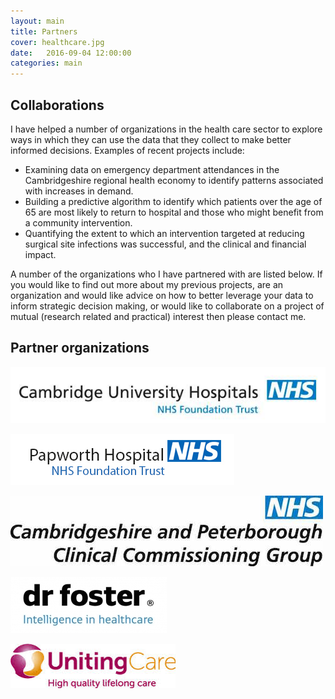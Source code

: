 ```yaml
---
layout: main
title: Partners
cover: healthcare.jpg
date:   2016-09-04 12:00:00
categories: main
---
```


## Collaborations

I have helped a number of organizations in the health care sector to explore ways in which they can use the data that they collect to make better informed decisions. Examples of recent projects include:

* Examining data on emergency department attendances in the Cambridgeshire regional health economy to identify patterns associated with increases in demand.
* Building a predictive algorithm to identify which patients over the age of 65 are most likely to return to hospital and those who might benefit from a community intervention.
* Quantifying the extent to which an intervention targeted at reducing surgical site infections was successful, and the clinical and financial impact.

A number of the organizations who I have partnered with are listed below. If you would like to find out more about my previous projects, are an organization and would like advice on how to better leverage your data to inform strategic decision making, or would like to collaborate on a project of mutual (research related and practical) interest then please contact me.

## Partner organizations

![Cambridge University Hospitals](/images/logos/cuh.jpg "Cambridge University Hospitals")

![Papworth Hospital](/images/logos/papworth.jpg "Papworth Hospital")

![Cambridgeshire and Peterborough Clinical Commissioning Group](/images/logos/campetccg.jpg "Cambridgeshire and Peterborough Clinical Commissioning Group")

![Dr Foster](/images/logos/drfoster.jpg "Dr Foster")

![UnitingCare Partnership](/images/logos/unitingcare.jpg "UnitingCare Partnership")